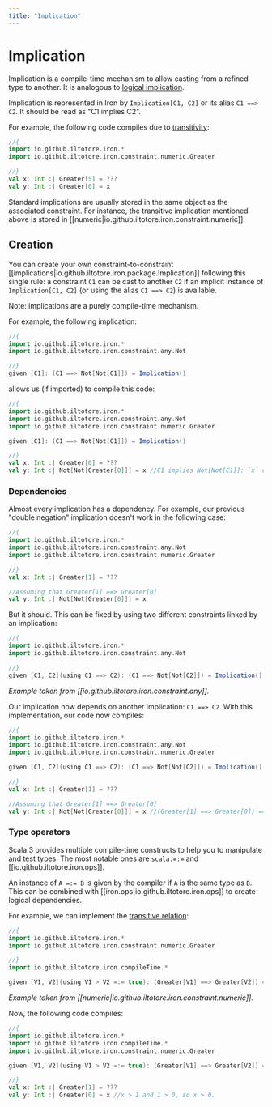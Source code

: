```yaml
---
title: "Implication"
---
```


# Implication

Implication is a compile-time mechanism to allow casting from a refined type to another.
It is analogous to [logical implication](https://en.wikipedia.org/wiki/Material_conditional).

Implication is represented in Iron by `Implication[C1, C2]` or its alias `C1 ==> C2`.
It should be read as "C1 implies C2".

For example, the following code compiles due to [transitivity](https://en.wikipedia.org/wiki/Transitive_relation):

```scala
//{
import io.github.iltotore.iron.*
import io.github.iltotore.iron.constraint.numeric.Greater

//}
val x: Int :| Greater[5] = ???
val y: Int :| Greater[0] = x
```

Standard implications are usually stored in the same object as the associated constraint. For instance, the transitive
implication mentioned above is stored in [[numeric|io.github.iltotore.iron.constraint.numeric]].

## Creation

You can create your own constraint-to-constraint [[implications|io.github.iltotore.iron.package.Implication]] following this
single rule: a constraint `C1` can be cast to another `C2` if an implicit instance of `Implication[C1, C2]`
(or using the alias `C1 ==> C2`) is available.

Note: implications are a purely compile-time mechanism.

For example, the following implication:

```scala
//{
import io.github.iltotore.iron.*
import io.github.iltotore.iron.constraint.any.Not

//}
given [C1]: (C1 ==> Not[Not[C1]]) = Implication()
```

allows us (if imported) to compile this code:

```scala
//{
import io.github.iltotore.iron.*
import io.github.iltotore.iron.constraint.any.Not
import io.github.iltotore.iron.constraint.numeric.Greater

given [C1]: (C1 ==> Not[Not[C1]]) = Implication()

//}
val x: Int :| Greater[0] = ???
val y: Int :| Not[Not[Greater[0]]] = x //C1 implies Not[Not[C1]]: `x` can be safely casted.
```

### Dependencies

Almost every implication has a dependency. For example, our previous "double negation" implication doesn't work in the
following case:

```scala sc:nocompile
//{
import io.github.iltotore.iron.*
import io.github.iltotore.iron.constraint.any.Not
import io.github.iltotore.iron.constraint.numeric.Greater

//}
val x: Int :| Greater[1] = ???

//Assuming that Greater[1] ==> Greater[0]
val y: Int :| Not[Not[Greater[0]]] = x
```

But it should. This can be fixed by using two different constraints linked by an implication:

```scala
//{
import io.github.iltotore.iron.*
import io.github.iltotore.iron.constraint.any.Not

//}
given [C1, C2](using C1 ==> C2): (C1 ==> Not[Not[C2]]) = Implication()
```

*Example taken from [[io.github.iltotore.iron.constraint.any]].*

Our implication now depends on another implication: `C1 ==> C2`. With this implementation, our code now compiles:

```scala
//{
import io.github.iltotore.iron.*
import io.github.iltotore.iron.constraint.any.Not
import io.github.iltotore.iron.constraint.numeric.Greater

given [C1, C2](using C1 ==> C2): (C1 ==> Not[Not[C2]]) = Implication()

//}
val x: Int :| Greater[1] = ???

//Assuming that Greater[1] ==> Greater[0]
val y: Int :| Not[Not[Greater[0]]] = x //(Greater[1] ==> Greater[0]) ==> (Greater[1] ==> Not[Not[Greater[0]]])
```

### Type operators

Scala 3 provides multiple compile-time constructs to help you to manipulate and test types.
The most notable ones are `scala.=:=` and [[io.github.iltotore.iron.ops]].

An instance of `A =:= B` is given by the compiler if `A` is the same type as `B`.
This can be combined with [[iron.ops|io.github.iltotore.iron.ops]] to create logical dependencies.

For example, we can implement the [transitive relation](https://en.wikipedia.org/wiki/Transitive_relation):

```scala
//{
import io.github.iltotore.iron.*
import io.github.iltotore.iron.constraint.numeric.Greater

//}
import io.github.iltotore.iron.compileTime.*

given [V1, V2](using V1 > V2 =:= true): (Greater[V1] ==> Greater[V2]) = Implication()
```

*Example taken from [[numeric|io.github.iltotore.iron.constraint.numeric]].*

Now, the following code compiles:

```scala
//{
import io.github.iltotore.iron.*
import io.github.iltotore.iron.compileTime.*
import io.github.iltotore.iron.constraint.numeric.Greater

given [V1, V2](using V1 > V2 =:= true): (Greater[V1] ==> Greater[V2]) = Implication()

//}
val x: Int :| Greater[1] = ???
val y: Int :| Greater[0] = x //x > 1 and 1 > 0, so x > 0.
```
